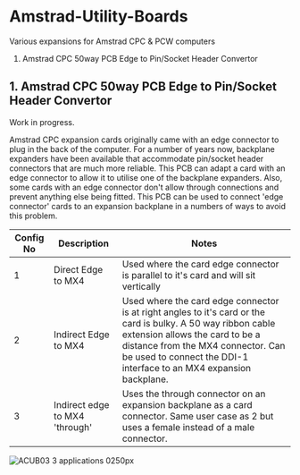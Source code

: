 # Amstrad-Utility-Boards
Various expansions for Amstrad CPC &amp; PCW computers
1. Amstrad CPC 50way PCB Edge to Pin/Socket Header Convertor

## 1. Amstrad CPC 50way PCB Edge to Pin/Socket Header Convertor
Work in progress.

Amstrad CPC expansion cards originally came with an edge connector to plug in the back of the computer. For a number of years now, backplane expanders have been available that accommodate pin/socket header connectors that are much more reliable. This PCB can adapt a card with an edge connector to allow it to utilise one of the backplane expanders. Also, some cards with an edge connector don't allow through connections and prevent anything else being fitted. This PCB can be used to connect 'edge connector' cards to an expansion backplane in a numbers of ways to avoid this problem.

|Config No|Description|Notes|
|---|---|---|
| 1 | Direct Edge to MX4 | Used where the card edge connector is parallel to it's card and will sit vertically |
| 2 | Indirect Edge to MX4 | Used where the card edge connector is at right angles to it's card or the card is bulky. A 50 way ribbon cable extension allows the card to be a distance from the MX4 connector. Can be used to connect the DDI-1 interface to an MX4 expansion backplane. |
| 3 | Indirect edge to MX4 'through' | Uses the through connector on an expansion backplane as a card connector. Same user case as 2 but uses a female instead of a male connector. |

![ACUB03 3 applications 0250px](https://user-images.githubusercontent.com/68661647/236635747-ab5e9f36-edd2-40aa-b03e-083d48ff2409.jpg)
